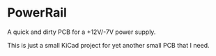 # PowerRail
A quick and dirty PCB for a +12V/-7V power supply.

This is just a small KiCad project for yet another small PCB that I need.
